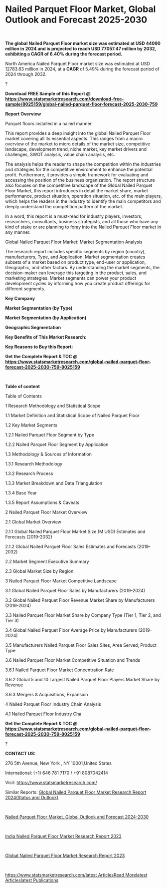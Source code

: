 <h1>Nailed Parquet Floor Market, Global Outlook and Forecast 2025-2030</h1><br/><p><strong>The global Nailed Parquet Floor market size was estimated at USD 44090 million in 2024 and is projected to reach USD 77057.47 million by 2032, exhibiting a <strong>CAGR</strong> of 6.40% during the forecast period.</strong></p>
 
 
 
 <p>North America Nailed Parquet Floor market size was estimated at USD 12783.63 million in 2024, at a <strong>CAGR</strong> of 5.49% during the forecast period of 2024 through 2032.</p>
 
 
 
 <p>? </p>
 
 
 
 <p><strong>Download FREE Sample of this Report @ <a href="https://www.statsmarketresearch.com/download-free-sample/8025159/global-nailed-parquet-floor-forecast-2025-2030-759">https://www.statsmarketresearch.com/download-free-sample/8025159/global-nailed-parquet-floor-forecast-2025-2030-759</a></strong></p>
 
 
 
 <p><strong>Report Overview</strong></p>
 
 
 
 <p>Parquet floors installed in a nailed manner</p>
 
 
 
 <p>This report provides a deep insight into the global Nailed Parquet Floor market covering all its essential aspects. This ranges from a macro overview of the market to micro details of the market size, competitive landscape, development trend, niche market, key market drivers and challenges, SWOT analysis, value chain analysis, etc.</p>
 
 
 
 <p>The analysis helps the reader to shape the competition within the industries and strategies for the competitive environment to enhance the potential profit. Furthermore, it provides a simple framework for evaluating and accessing the position of the business organization. The report structure also focuses on the competitive landscape of the Global Nailed Parquet Floor Market, this report introduces in detail the market share, market performance, product situation, operation situation, etc. of the main players, which helps the readers in the industry to identify the main competitors and deeply understand the competition pattern of the market.</p>
 
 
 
 <p>In a word, this report is a must-read for industry players, investors, researchers, consultants, business strategists, and all those who have any kind of stake or are planning to foray into the Nailed Parquet Floor market in any manner.</p>
 
 
 
 <p>Global Nailed Parquet Floor Market: Market Segmentation Analysis</p>
 
 
 
 <p>The research report includes specific segments by region (country), manufacturers, Type, and Application. Market segmentation creates subsets of a market based on product type, end-user or application, Geographic, and other factors. By understanding the market segments, the decision-maker can leverage this targeting in the product, sales, and marketing strategies. Market segments can power your product development cycles by informing how you create product offerings for different segments.</p>
 
 
 
 <p><strong>Key Company</strong></p>
 
 
 
 <p><strong>Market Segmentation (by Type)</strong></p>
 
 
 
 <p><strong>Market Segmentation (<strong>by Application</strong>)</strong></p>
 
 
 
 <p><strong>Geographic Segmentation</strong></p>
 
 
 
 <p><strong>Key Benefits of This Market Research:</strong></p>
 
 
 
 <p><strong>Key <strong>Reasons to Buy</strong> this Report:</strong></p>
 
 
 
 <div><b>Get the Complete Report & TOC @ <a href="https://www.statsmarketresearch.com/global-nailed-parquet-floor-forecast-2025-2030-759-8025159">https://www.statsmarketresearch.com/global-nailed-parquet-floor-forecast-2025-2030-759-8025159</a></b></div>
 
 
 
 <p><br />
 
 <b>Table of content</b></p>
 
 
 
 <p>Table of Contents<br />
 
 1 Research Methodology and Statistical Scope<br />
 
 1.1 Market Definition and Statistical Scope of Nailed Parquet Floor<br />
 
 1.2 Key Market Segments<br />
 
 1.2.1 Nailed Parquet Floor Segment by Type<br />
 
 1.2.2 Nailed Parquet Floor Segment by Application<br />
 
 1.3 Methodology & Sources of Information<br />
 
 1.3.1 Research Methodology<br />
 
 1.3.2 Research Process<br />
 
 1.3.3 Market Breakdown and Data Triangulation<br />
 
 1.3.4 Base Year<br />
 
 1.3.5 Report Assumptions & Caveats<br />
 
 2 Nailed Parquet Floor Market Overview<br />
 
 2.1 Global Market Overview<br />
 
 2.1.1 Global Nailed Parquet Floor Market Size (M USD) Estimates and Forecasts (2019-2032)<br />
 
 2.1.2 Global Nailed Parquet Floor Sales Estimates and Forecasts (2019-2032)<br />
 
 2.2 Market Segment Executive Summary<br />
 
 2.3 Global Market Size by Region<br />
 
 3 Nailed Parquet Floor Market Competitive Landscape<br />
 
 3.1 Global Nailed Parquet Floor Sales by Manufacturers (2019-2024)<br />
 
 3.2 Global Nailed Parquet Floor Revenue Market Share by Manufacturers (2019-2024)<br />
 
 3.3 Nailed Parquet Floor Market Share by Company Type (Tier 1, Tier 2, and Tier 3)<br />
 
 3.4 Global Nailed Parquet Floor Average Price by Manufacturers (2019-2024)<br />
 
 3.5 Manufacturers Nailed Parquet Floor Sales Sites, Area Served, Product Type<br />
 
 3.6 Nailed Parquet Floor Market Competitive Situation and Trends<br />
 
 3.6.1 Nailed Parquet Floor Market Concentration Rate<br />
 
 3.6.2 Global 5 and 10 Largest Nailed Parquet Floor Players Market Share by Revenue<br />
 
 3.6.3 Mergers & Acquisitions, Expansion<br />
 
 4 Nailed Parquet Floor Industry Chain Analysis<br />
 
 4.1 Nailed Parquet Floor Industry Cha</p>
 
 
 
 <div><b>Get the Complete Report & TOC @ <a href="https://www.statsmarketresearch.com/global-nailed-parquet-floor-forecast-2025-2030-759-8025159">https://www.statsmarketresearch.com/global-nailed-parquet-floor-forecast-2025-2030-759-8025159</a></b></div>
 
 
 
 <p>? </p>
 
 
 
 <p><b>CONTACT US:</b><br />
 
 276 5th Avenue, New York , NY 10001,United States<br />
 
 International: (+1) 646 781 7170 / +91 8087042414<br />
 
 Visit: <a href="https://www.statsmarketresearch.com/">https://www.statsmarketresearch.com/</a><br />
 
 Similar Reports: <a href="https://www.statsmarketresearch.com/global-nailed-parquet-floor-forecast-2025-2030-759-8025159">Global Nailed Parquet Floor Market Research Report 2024(Status and Outlook)</a><br />
 
 <br />
 
 <a href="https://www.statsmarketresearch.com/global-nailed-parquet-floor-forecast-2025-2030-759-8025159">Nailed Parquet Floor Market, Global Outlook and Forecast 2024-2030</a><br />
 
 <br />
 
 <a href="https://www.statsmarketresearch.com/global-nailed-parquet-floor-forecast-2025-2030-759-8025159">India Nailed Parquet Floor Market Research Report 2023</a><br />
 
 <br />
 
 <a href="https://www.statsmarketresearch.com/global-nailed-parquet-floor-forecast-2025-2030-759-8025159">Global Nailed Parquet Floor Market Research Report 2023</a><br />
 
 <br />
 
 <a href="https://gyeongbokgung.com">https://www.statsmarketresearch.com/</a><a href="https://hallyeomaritime.com">latest Articles</a><a href="https://jingwansa.com">Read More</a><a href="https://nguoiviet.jp/">latest Articles</a><a href="https://www.intelmarketresearch.com/">latest Publications</a></p>